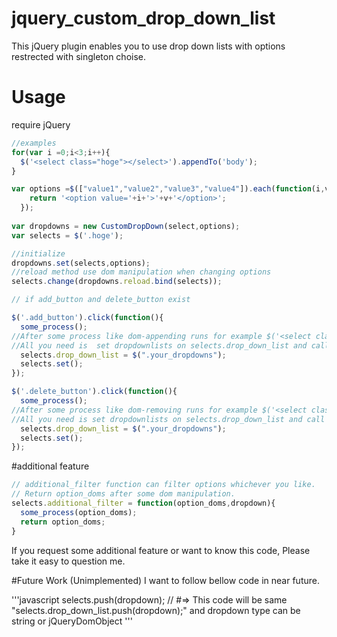 # jquery_custom_drop_down_list
This jQuery plugin enables you to use drop down lists with options restrected with singleton choise.
# Usage
require jQuery
```javascript
//examples
for(var i =0;i<3;i++){
  $('<select class="hoge"></select>').appendTo('body');
}

var options =$(["value1","value2","value3","value4"]).each(function(i,v){
    return '<option value='+i+'>'+v+'</option>';
  });
  
var dropdowns = new CustomDropDown(select,options);
var selects = $('.hoge');

//initialize
dropdowns.set(selects,options);
//reload method use dom manipulation when changing options 
selects.change(dropdowns.reload.bind(selects));

// if add_button and delete_button exist

$('.add_button').click(function(){
  some_process();
//After some process like dom-appending runs for example $('<select class="hoge"></select>').appendTo('body');
//All you need is  set dropdownlists on selects.drop_down_list and call CustomDropDown.prototype.set()
  selects.drop_down_list = $(".your_dropdowns");
  selects.set();
});

$('.delete_button').click(function(){
  some_process();
//After some process like dom-removing runs for example $('<select class="hoge"></select>').appendTo('body');
//All you need is set dropdownlists on selects.drop_down_list and call CustomDropDown.prototype.set()
  selects.drop_down_list = $(".your_dropdowns");
  selects.set();
});

```
#additional feature
```javascript
// additional_filter function can filter options whichever you like.
// Return option_doms after some dom manipulation.
selects.additional_filter = function(option_doms,dropdown){
  some_process(option_doms);
  return option_doms;
}
```
If you request some additional feature or want to know this code, Please take it easy to question me.

#Future Work (Unimplemented)
I want to follow bellow code in near future.

'''javascript
selects.push(dropdown);
// #=> This code will be same "selects.drop_down_list.push(dropdown);" and dropdown type can be string or jQueryDomObject 
'''

